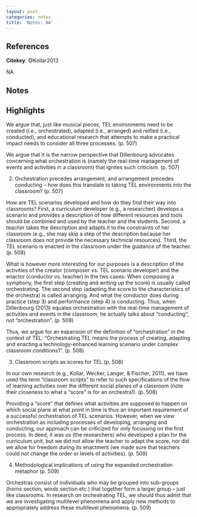 ```yaml
---
layout: post
categories: notes
title: 'Notes: NA'
---
```


## References

**Citekey**: @Kollar2013

NA

## Notes

## Highlights


We argue that, just like musical pieces, TEL environments need to be created (i.e., orchestrated), adapted (i.e., arranged) and reified (i.e., conducted), and educational research that attempts to make a practical impact needs to consider all three processes. (p. 507)

We argue that it is the narrow perspective that Dillenbourg advocates concerning what orchestration is (namely the real-time management of events and activities in a classroom) that ignites such criticism. (p. 507)

2. Orchestration precedes arrangement, and arrangement precedes conducting – how does this translate to taking TEL environments into the classroom? (p. 507)

How are TEL scenarios developed and how do they find their way into classrooms? First, a curriculum developer (e.g., a researcher) develops a scenario and provides a description of how different resources and tools should be combined and used by the teacher and the students. Second, a teacher takes the description and adapts it to the constraints of her classroom (e.g., she may skip a step of the description because her classroom does not provide the necessary technical resources). Third, the TEL scenario is enacted in the classroom under the guidance of the teacher. (p. 508)

What is however more interesting for our purposes is a description of the activities of the creator (composer vs. TEL scenario developer) and the enactor (conductor vs. teacher) in the two cases: When composing a symphony, the first step (creating and writing up the score) is usually called orchestrating. The second step (adapting the score to the characteristics of the orchestra) is called arranging. And what the conductor does during practice (step 3) and performance (step 4) is conducting. Thus, when Dillenbourg (2013) equates orchestration with the real-time management of activities and events in the classroom, he actually talks about “conducting”, not “orchestration”. (p. 508)

Thus, we argue for an expansion of the definition of “orchestration” in the context of TEL: “Orchestrating TEL means the process of creating, adapting and enacting a technology-enhanced learning scenario under complex classroom conditions1”. (p. 508)

3. Classroom scripts as scores for TEL (p. 508)

In our own research (e.g., Kollar, Wecker, Langer, & Fischer, 2011), we have used the term “classroom scripts” to refer to such specifications of the flow of learning activities over the different social planes of a classroom (note their closeness to what a “score” is for an orchestra!). (p. 508)

Providing a “score” that defines what activities are supposed to happen on which social plane at what point in time is thus an important requirement of a successful orchestration of TEL scenarios. However, when we view orchestration as including processes of developing, arranging and conducting, our approach can be criticized for only focussing on the first process. In deed, it was us (the researchers) who developed a plan for the curriculum unit, but we did not allow the teacher to adapt the score, nor did we allow for freedom during its enactment (we made sure that teachers could not change the order or levels of activities). (p. 509)

4. Methodological implications of using the expanded orchestration metaphor (p. 509)

Orchestras consist of individuals who may be grouped into sub-groups (horns section, winds section etc.) that together form a larger group – just like classrooms. In research on orchestrating TEL, we should thus admit that we are investigating multilevel phenomena and apply new methods to appropriately address these multilevel phenomena. (p. 509)


